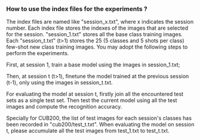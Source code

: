 ### How to use the index files for the experiments ?

The index files are named like "session_x.txt", where x indicates the session number. Each index file stores the indexes of the images that are selected for the session.
"session_1.txt" stores all the base class training images. Each "session_t.txt" (t>1) stores the 25 (5 classes and 5 shots per class) few-shot new class training images.
You may adopt the following steps to perform the experiments.

First, at session 1, train a base model using the images in session_1.txt;

Then, at session t (t>1), finetune the model trained at the previous session (t-1), only using the images in session_t.txt.

For evaluating the model at session t, firstly join all the encountered test sets as a single test set. Then test the current model using all the test images and compute the recognition accuracy. 

Specially for CUB200, the list of test images for each session's classes has been recorded in "cub200/test_t.txt". When evaluating the model on session t, please accumulate all the test images from test_1.txt to test_t.txt.
